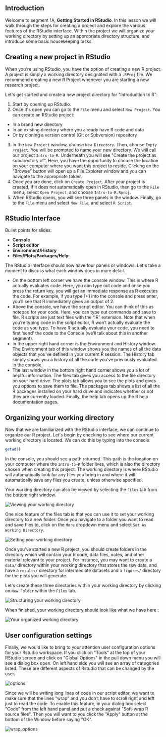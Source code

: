
## Introduction

Welcome to segment 1A, **Getting Started in RStudio**. In this lesson we will walk through the steps for creating a project and explore the various features of the RStudio interface. Within the project we will organize your working directory by setting up an appropriate directory structure, and introduce some basic housekeeping tasks.

## Creating a new project in RStudio

When you're using RStudio, you have the option of creating a new R project. A project is simply a working directory designated with a `.RProj` file. We recommend creating a new R Project whenever you are starting a new research project.

Let's get started and create a new project directory for "Introduction to R": 

1. Start by opening up RStudio. 
2. Once it's open you can go to the `File` menu and select `New Project`. You can create an RStudio project:
* In a brand new directory
* In an existing directory where you already have R code and data
* Or by cloning a version control (Git or Subversion) repository
3. In the `New Project` window, choose `New Directory`. Then, choose `Empty Project`. You will be prompted to name your new directory. We will call our project `Intro-to-R`. Underneath you will see "Create the project as subdirectory of". Here, you have the opportunity to choose the location on your computer where you want this project to reside. Clicking on the "Browse" button will open up a File Explorer window and you can navigate to the appropriate folder.
4. Once you are done, click on `Create Project`. After your project is created, if it does not automatically open in RStudio, then go to the `File` menu, select `Open Project`, and choose `Intro-to-R.Rproj`.
5. When RStudio opens, you will see three panels in the window. Finally, go to the `File` menu and select `New File`, and select `R Script`. 

## RStudio Interface

Bullet points for slides:

* **Console**
* **Script editor**
* **Environment/History**
* **Files/Plots/Packages/Help**

The RStudio interface should now have four panels or windows. Let's take a moment to discuss what each window does in more detail. 

* On the bottom left corner we have the console window. This is where R actually evaluates code. Here, you can type out code and once you press the return key, you will get an immediate response as R executes the code. For example, if you type 1+1 into the console and press enter, you’ll see that R immediately gives an output of 2.
* Above the console, we have the script editor. You can think of this as notepad for your code. Here, you can type out commands and save to file. R scripts are just text files with the “.R” extension. Note that when you’re typing code in the script editor, R won’t actually evaluate the code as you type. To have R actually evaluate your code, you need to first ‘send’ the code to the Console (we’ll talk about this in another segment).
* In the upper right hand corner is the Environment and History window. The Environment tab of this window shows you the names of all the data objects that you’ve defined in your current R session. The History tab simply shows you a history of all the code you’ve previously evaluated in the console.
* The last window in the bottom right hand corner shows you a lot of heplful information. The files tab gives you access to the file directory on your hard drive. The plots tab allows you to see the plots and gives you options to save them to file. The packages tab shows a list of all the R packages installed on your hard drive and indicates whether or not they are currently loaded. Finally, the help tab opens up the R help documentation pages.


## Organizing your working directory

Now that we are familiarized with the RStudio interface, we can continue to organize our R project. Let's begin by checking to see where our current working directory is located. We can do this by typing into the console:

```r
getwd()
```

In the console, you should see a path returned. This path is the location on your computer where the `Intro-to-R` folder lives, which is also the directory chosen when creating this project. The working directory is where RStudio will automatically look for any files you bring in and where it will automatically save any files you create, unless otherwise specified. 


Your working directory can also be viewed by selecting the `Files` tab from the bottom right window. 

![Viewing your working directory](../img/getwd.png)

One nice feature of the files tab is that you can use it to set your working directory to a new folder. Once you navigate to a folder you want to read and save files to, click on the `More` dropdown menu and select `Set As Working Directory`.
 
![Setting your working directory](../img/setwd.png)

Once you’ve started a new R project, you should create folders in the directory which will contain your R code, data files, notes, and other material relevant to your project. For instance, you may want to create a `data/` directory within your working directory that stores the raw data, and have a `results/` directory for intermediate datasets and a `figures/` directory for the plots you will generate.

Let's create these three directories within your working directory by clicking on `New Folder` within the `Files` tab. 

![Structuring your working directory](../img/wd_setup.png)

When finished, your working directory should look like what we have here :

![Your organized working directory](../img/complete_wd_setup.png)

## User configuration settings

Finally, we would like to bring to your attention user configuration options for your Rstudio workspace. If you click on "Tools" at the top of your RStudio screen and click on "Global Options" in the pull down menu you will see a dialog box open. On left hand side you will see an array of categories listed. These are different aspects of Rstudio that can be changed by the user.

![options](../img/tools_options.png)

Since we will be writing long lines of code in our script editor, we want to make sure that the lines "wrap" and you don't have to scroll right and left just to read the code. To enable this feature, in your dialog box select "Code" from the left hand panel and put a check against "Soft-wrap R source files". Then you will want to you click the "Apply" button at the bottom of the Window before saying "OK".

![wrap_options](../img/wrap_option.png)

